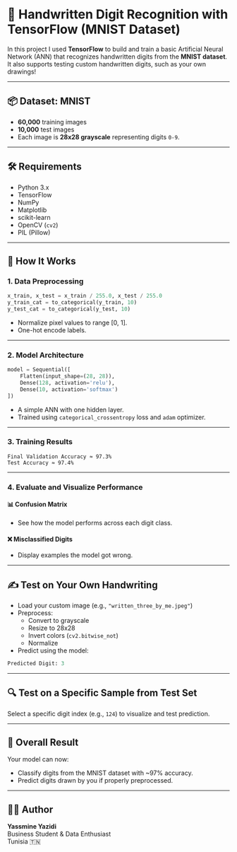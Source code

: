 # 🧠 Handwritten Digit Recognition with TensorFlow (MNIST Dataset)

In this project I used **TensorFlow** to build and train a basic Artificial Neural Network (ANN) that recognizes handwritten digits from the **MNIST dataset**. It also supports testing custom handwritten digits, such as your own drawings!

---

## 📦 Dataset: MNIST

- **60,000** training images
- **10,000** test images  
- Each image is **28x28 grayscale** representing digits `0-9`.

---

## 🛠️ Requirements

- Python 3.x
- TensorFlow
- NumPy
- Matplotlib
- scikit-learn
- OpenCV (`cv2`)
- PIL (Pillow)

---

## 🚀 How It Works

### 1. **Data Preprocessing**
```python
x_train, x_test = x_train / 255.0, x_test / 255.0
y_train_cat = to_categorical(y_train, 10)
y_test_cat = to_categorical(y_test, 10)
```
- Normalize pixel values to range [0, 1].
- One-hot encode labels.

---

### 2. **Model Architecture**
```python
model = Sequential([
    Flatten(input_shape=(28, 28)),
    Dense(128, activation='relu'),
    Dense(10, activation='softmax')
])
```

- A simple ANN with one hidden layer.
- Trained using `categorical_crossentropy` loss and `adam` optimizer.

---

### 3. **Training Results**
```text
Final Validation Accuracy ≈ 97.3%
Test Accuracy ≈ 97.4%
```

---

### 4. **Evaluate and Visualize Performance**

#### 📊 Confusion Matrix
- See how the model performs across each digit class.

#### ❌ Misclassified Digits
- Display examples the model got wrong.

---

## ✍️ Test on Your Own Handwriting

- Load your custom image (e.g., `"written_three_by_me.jpeg"`) 
- Preprocess:
  - Convert to grayscale
  - Resize to 28x28
  - Invert colors (`cv2.bitwise_not`)
  - Normalize
- Predict using the model:
```python
Predicted Digit: 3
```

---

## 🔍 Test on a Specific Sample from Test Set

Select a specific digit index (e.g., `124`) to visualize and test prediction.

---

## 🥳  Overall Result

Your model can now:
- Classify digits from the MNIST dataset with ~97% accuracy.
- Predict digits drawn by you if properly preprocessed.
---
## 👩‍💻 Author

**Yassmine Yazidi**  
Business Student & Data Enthusiast  
Tunisia 🇹🇳
